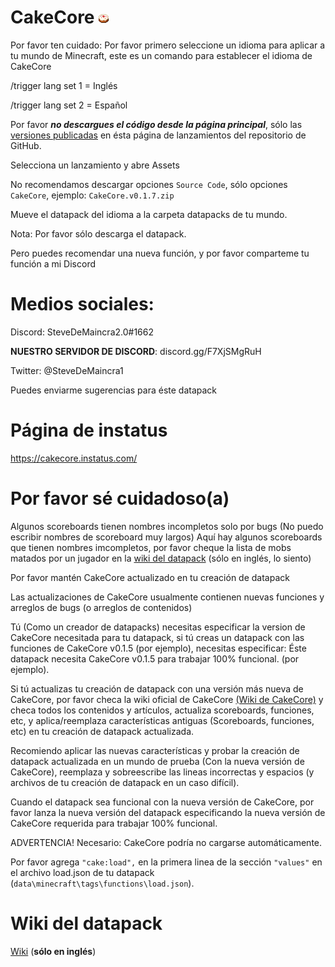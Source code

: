 ﻿# CakeCore ![Logo de CakeCore](images/cakecore.png)


Por favor ten cuidado:
Por favor primero seleccione un idioma para aplicar a tu mundo de Minecraft, este es un comando para establecer el idioma de CakeCore

/trigger lang set 1 = Inglés

/trigger lang set 2 = Español

Por favor ***no descargues el código desde la página principal***, sólo las [versiones publicadas](https://github.com/tacozyt/CakeCore/releases) en ésta página de lanzamientos del repositorio de GitHub.

Selecciona un lanzamiento y abre Assets

No recomendamos descargar opciones `Source Code`, sólo opciones `CakeCore`, ejemplo: `CakeCore.v0.1.7.zip`

Mueve el datapack del idioma a la carpeta datapacks de tu mundo.

Nota: Por favor sólo descarga el datapack.

Pero puedes recomendar una nueva función, y por favor comparteme tu función a mi Discord

# Medios sociales:
Discord: SteveDeMaincra2.0#1662

**NUESTRO SERVIDOR DE DISCORD**: discord.gg/F7XjSMgRuH

Twitter: @SteveDeMaincra1

Puedes enviarme sugerencias para éste datapack

# Página de instatus

https://cakecore.instatus.com/


# Por favor sé cuidadoso(a)


Algunos scoreboards tienen nombres incompletos solo por bugs (No puedo escribir nombres de scoreboard muy largos)
Aquí hay algunos scoreboards que tienen nombres imcompletos, por favor cheque la lista de mobs matados por un jugador en la [wiki del datapack](https://github.com/tacozyt/CakeCore/wiki) (sólo en inglés, lo siento)


Por favor mantén CakeCore actualizado en tu creación de datapack

Las actualizaciones de CakeCore usualmente contienen nuevas funciones y arreglos de bugs (o arreglos de contenidos)


Tú (Como un creador de datapacks) necesitas especificar la version de CakeCore necesitada para tu datapack, si tú creas un datapack con las funciones de CakeCore v0.1.5 (por ejemplo), necesitas especificar: Éste datapack necesita CakeCore v0.1.5 para trabajar 100% funcional. (por ejemplo).


Si tú actualizas tu creación de datapack con una versión más nueva de CakeCore, por favor checa la wiki oficial de CakeCore [(Wiki de CakeCore)](https://github.com/tacozyt/CakeCore/wiki) y checa todos los contenidos y artículos, actualiza scoreboards, funciones, etc, y aplica/reemplaza características antiguas (Scoreboards, funciones, etc) en tu creación de datapack actualizada.


Recomiendo aplicar las nuevas características y probar la creación de datapack actualizada en un mundo de prueba (Con la nueva versión de CakeCore), reemplaza y sobreescribe las lineas incorrectas y espacios (y archivos de tu creación de datapack en un caso difícil).

Cuando el datapack sea funcional con la nueva versión de CakeCore, por favor lanza la nueva versión del datapack especificando la nueva versión de CakeCore requerida para trabajar 100% funcional.


ADVERTENCIA! Necesario: CakeCore podría no cargarse automáticamente.

Por favor agrega `"cake:load",` en la primera linea de la sección `"values"` en el archivo load.json de tu datapack (`data\minecraft\tags\functions\load.json`).



# Wiki del datapack
[Wiki](https://github.com/tacozyt/CakeCore/wiki)
(**sólo en inglés**)
